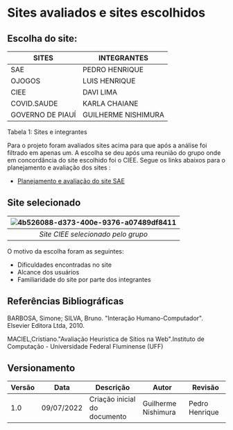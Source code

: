 # Sites avaliados  e sites escolhidos

## Escolha do site:


| **SITES**        | **INTEGRANTES**     |
|------------------|---------------------|
| SAE              | PEDRO HENRIQUE      |
| OJOGOS           | LUIS HENRIQUE       |
| CIEE             | DAVI LIMA           |
| COVID.SAUDE           | KARLA CHAIANE  |
| GOVERNO DE PIAUÍ | GUILHERME NISHIMURA |

Tabela 1: Sites e integrantes

Para o projeto foram avaliados sites acima para que após a análise foi filtrado em apenas um. 
A escolha se deu após uma reunião do grupo onde em concordância do site escolhido foi o CIEE.
Segue os links abaixos para o planejamento e avaliação dos sites :

* [Planejamento e avaliação do site SAE ](../../planejamento/avaliacao_sae.md) 




## Site selecionado

| ![4b526088-d373-400e-9376-a07489df8411](https://user-images.githubusercontent.com/78215376/178053516-ea80f4d2-9dec-4bfe-8840-ab55c509f8de.jpg "Site CIEE selecionado pelo grupo" ) |
|:--:| 
| *Site CIEE selecionado pelo grupo* |


O motivo da escolha foram as seguintes:

* Dificuldades encontradas no site
* Alcance dos usuários
* Familiaridade do site por parte dos integrantes 

## Referências Bibliográficas
BARBOSA, Simone; SILVA, Bruno. "Interação Humano-Computador". Elsevier Editora Ltda, 2010.

MACIEL,Cristiano."Avaliação Heurística de Sítios na Web".Instituto de Computação - Universidade Federal Fluminense (UFF)

## Versionamento
| Versão | Data | Descrição | Autor | Revisão
|--- |--- |--- |--- |--- |
| 1.0 | 09/07/2022 | Criação inicial do documento | Guilherme Nishimura | Pedro Henrique








